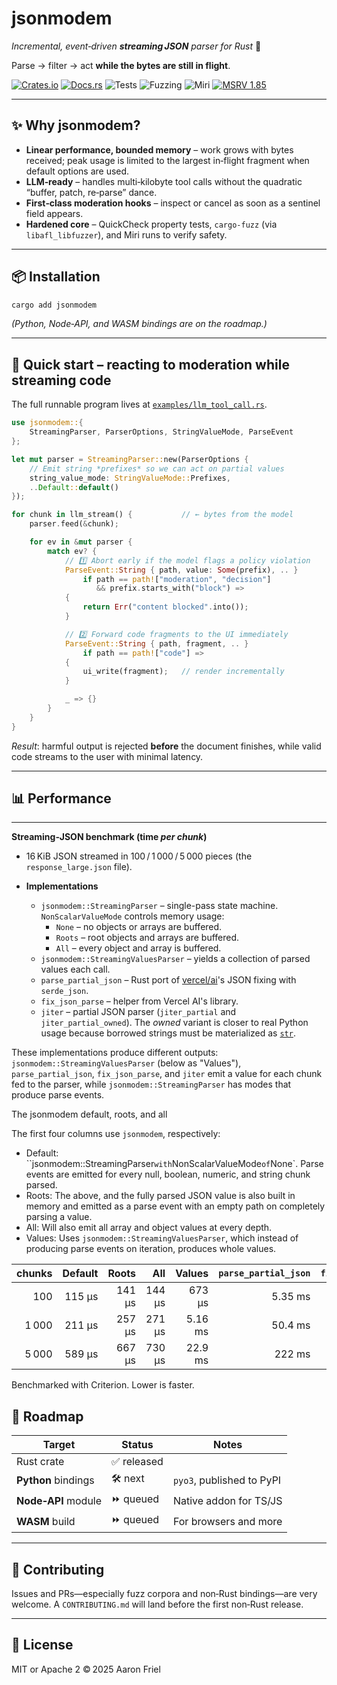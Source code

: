 # jsonmodem
*Incremental, event‑driven **streaming JSON** parser for Rust* 🚀


Parse → filter → act **while the bytes are still in flight**.

[![Crates.io](https://img.shields.io/crates/v/jsonmodem)](https://crates.io/crates/jsonmodem)
[![Docs.rs](https://img.shields.io/docsrs/jsonmodem)](https://docs.rs/jsonmodem)
![Tests](https://github.com/aaronfriel/jsonmodem/actions/workflows/test.yml/badge.svg?branch=main)
![Fuzzing](https://github.com/aaronfriel/jsonmodem/actions/workflows/fuzz.yml/badge.svg?branch=main)
![Miri](https://github.com/aaronfriel/jsonmodem/actions/workflows/miri.yml/badge.svg?branch=main) [![MSRV
1.85](https://img.shields.io/badge/MSRV-1.85-blue)](#msrv)

---

## ✨ Why jsonmodem?

* **Linear performance, bounded memory** – work grows with bytes received; peak usage is limited to
  the largest in‑flight fragment when default options are used.
* **LLM‑ready** – handles multi‑kilobyte tool calls without the quadratic “buffer, patch, re‑parse”
  dance.
* **First‑class moderation hooks** – inspect or cancel as soon as a sentinel field appears.
* **Hardened core** – QuickCheck property tests, `cargo‑fuzz` (via `libafl_libfuzzer`), and Miri
  runs to verify safety.

---

## 📦 Installation

```bash
cargo add jsonmodem
````

*(Python, Node‑API, and WASM bindings are on the roadmap.)*

---

## 🧪 Quick start – reacting to moderation while streaming code


The full runnable program lives at
[`examples/llm_tool_call.rs`](crates/jsonmodem/examples/llm_tool_call.rs).

```rust
use jsonmodem::{
    StreamingParser, ParserOptions, StringValueMode, ParseEvent
};

let mut parser = StreamingParser::new(ParserOptions {
    // Emit string *prefixes* so we can act on partial values
    string_value_mode: StringValueMode::Prefixes,
    ..Default::default()
});

for chunk in llm_stream() {           // ← bytes from the model
    parser.feed(&chunk);

    for ev in &mut parser {
        match ev? {
            // 1️⃣ Abort early if the model flags a policy violation
            ParseEvent::String { path, value: Some(prefix), .. }
                if path == path!["moderation", "decision"]
                   && prefix.starts_with("block") =>
            {
                return Err("content blocked".into());
            }

            // 2️⃣ Forward code fragments to the UI immediately
            ParseEvent::String { path, fragment, .. }
                if path == path!["code"] =>
            {
                ui_write(fragment);   // render incrementally
            }

            _ => {}
        }
    }
}
```

*Result*: harmful output is rejected **before** the document finishes, while valid code streams to
the user with minimal latency.

---

## 📊 Performance
---
**Streaming‑JSON benchmark (time *per chunk*)**

* 16 KiB JSON streamed in 100 / 1 000 / 5 000 pieces (the `response_large.json` file).
* **Implementations**

  * `jsonmodem::StreamingParser` – single-pass state machine. `NonScalarValueMode` controls memory usage:
    * `None` – no objects or arrays are buffered.
    * `Roots` – root objects and arrays are buffered.
    * `All` – every object and array is buffered.
  * `jsonmodem::StreamingValuesParser` – yields a collection of parsed values each call.
  * `parse_partial_json` – Rust port of [vercel/ai](https://github.com/vercel/ai)'s JSON fixing with `serde_json`.
  * `fix_json_parse` – helper from Vercel AI's library.
  * `jiter` – partial JSON parser (`jiter_partial` and `jiter_partial_owned`). The *owned* variant is closer to real Python usage because borrowed strings must be materialized as [`str`](https://peps.python.org/pep-0393/).

These implementations produce different outputs: `jsonmodem::StreamingValuesParser` (below as "Values"), `parse_partial_json`, `fix_json_parse`, and `jiter` emit a value for each chunk fed to the parser, while `jsonmodem::StreamingParser` has modes that produce parse events.

The jsonmodem default, roots, and all 

The first four columns use `jsonmodem`, respectively:

* Default: ``jsonmodem::StreamingParser` with `NonScalarValueMode` of `None`. Parse events are emitted for every null, boolean, numeric, and string chunk parsed.
* Roots: The above, and the fully parsed JSON value is also built in memory and emitted as a parse event with an empty path on completely parsing a value.
* All: Will also emit all array and object values at every depth.
* Values: Uses `jsonmodem::StreamingValuesParser`, which instead of producing parse events on iteration, produces whole values. 

| chunks | Default | Roots | All | Values | `parse_partial_json` | `fix_json_parse` | `jiter_partial` | `jiter_partial_owned` |
| -----: | ----------: | -----------: | ---------: | -------------: | -----------------: | -------------: | ------------: | -------------------: |
|    100 |     115 μs |      141 μs |     144 μs |        673 μs |            5.35 ms |         3.92 ms |      1.05 ms |              1.75 ms |
|  1 000 |     211 μs |      257 μs |     271 μs |        5.16 ms |            50.4 ms |         36.9 ms |      9.93 ms |              15.9 ms |
|  5 000 |     589 μs |      667 μs |     730 μs |        22.9 ms |             222 ms |          164 ms |       42.3 ms |              67.1 ms |

Benchmarked with Criterion. Lower is faster.

## 🔭 Roadmap

| Target              | Status      | Notes                       |
| ------------------- | ----------- | --------------------------- |
| Rust crate          | ✅ released |                             |
| **Python** bindings | 🛠 next      | `pyo3`, published to PyPI  |
| **Node‑API** module | ⏩ queued   | Native addon for TS/JS      |
| **WASM** build      | ⏩ queued   | For browsers and more       |

---

## 🤝 Contributing

Issues and PRs—especially fuzz corpora and non‑Rust bindings—are very welcome. A `CONTRIBUTING.md`
will land before the first non‑Rust release.

---

## 📝 License

MIT or Apache 2 © 2025 Aaron Friel
